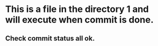 # This is a file in the directory 1 and will execute when commit is done.

## Check commit status all ok.